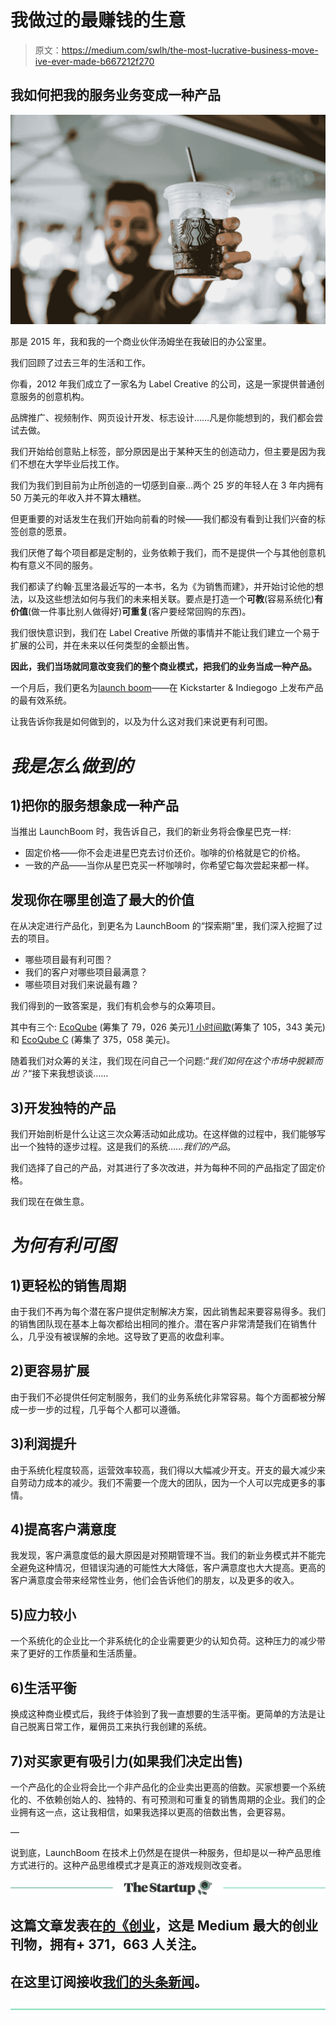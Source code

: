 # 我做过的最赚钱的生意

> 原文：<https://medium.com/swlh/the-most-lucrative-business-move-ive-ever-made-b667212f270>

## 我如何把我的服务业务变成一种产品

![](img/b6d935e31f7a2aac9e782aee7fe0d86b.png)

那是 2015 年，我和我的一个商业伙伴汤姆坐在我破旧的办公室里。

我们回顾了过去三年的生活和工作。

你看，2012 年我们成立了一家名为 Label Creative 的公司，这是一家提供普通创意服务的创意机构。

品牌推广、视频制作、网页设计开发、标志设计……凡是你能想到的，我们都会尝试去做。

我们开始给创意贴上标签，部分原因是出于某种天生的创造动力，但主要是因为我们不想在大学毕业后找工作。

我们为我们到目前为止所创造的一切感到自豪…两个 25 岁的年轻人在 3 年内拥有 50 万美元的年收入并不算太糟糕。

但更重要的对话发生在我们开始向前看的时候——我们都没有看到让我们兴奋的标签创意的愿景。

我们厌倦了每个项目都是定制的，业务依赖于我们，而不是提供一个与其他创意机构有意义不同的服务。

我们都读了约翰·瓦里洛最近写的一本书，名为《为销售而建》，并开始讨论他的想法，以及这些想法如何与我们的未来相关联。要点是打造一个**可教**(容易系统化)**有价值**(做一件事比别人做得好)**可重复**(客户要经常回购的东西)。

我们很快意识到，我们在 Label Creative 所做的事情并不能让我们建立一个易于扩展的公司，并在未来以任何类型的金额出售。

**因此，我们当场就同意改变我们的整个商业模式，把我们的业务当成一种产品。**

一个月后，我们更名为[launch boom](https://www.launchboom.com/?utm_source=lucrative-article&utm_campaign=medium)——在 Kickstarter & Indiegogo 上发布产品的最有效系统。

让我告诉你我是如何做到的，以及为什么这对我们来说更有利可图。

# ***我是怎么做到的***

## **1)把你的服务想象成一种产品**

当推出 LaunchBoom 时，我告诉自己，我们的新业务将会像星巴克一样:

*   固定价格——你不会走进星巴克去讨价还价。咖啡的价格就是它的价格。
*   一致的产品——当你从星巴克买一杯咖啡时，你希望它每次尝起来都一样。

## 发现你在哪里创造了最大的价值

在从决定进行产品化，到更名为 LaunchBoom 的“探索期”里，我们深入挖掘了过去的项目。

*   哪些项目最有利可图？
*   我们的客户对哪些项目最满意？
*   哪些项目对我们来说最有趣？

我们得到的一致答案是，我们有机会参与的众筹项目。

其中有三个: [EcoQube](http://kck.st/1b6GV4m) (筹集了 79，026 美元)[1 小时间歇](https://www.indiegogo.com/projects/1hour-break-everyday-stress-anxiety-relief-spray/x/16808001#/)(筹集了 105，343 美元)和 [EcoQube C](http://kck.st/1CRwf7x) (筹集了 375，058 美元)。

随着我们对众筹的关注，我们现在问自己一个问题:“*我们如何在这个市场中脱颖而出？*“接下来我想谈谈……

## **3)开发独特的产品**

我们开始剖析是什么让这三次众筹活动如此成功。在这样做的过程中，我们能够写出一个独特的逐步过程。这是我们的系统……*我们的产品*。

我们选择了自己的产品，对其进行了多次改进，并为每种不同的产品指定了固定价格。

我们现在在做生意。

# ***为何有利可图***

## **1)更轻松的销售周期**

由于我们不再为每个潜在客户提供定制解决方案，因此销售起来要容易得多。我们的销售团队现在基本上每次都给出相同的推介。潜在客户非常清楚我们在销售什么，几乎没有被误解的余地。这导致了更高的收盘利率。

## **2)更容易扩展**

由于我们不必提供任何定制服务，我们的业务系统化非常容易。每个方面都被分解成一步一步的过程，几乎每个人都可以遵循。

## **3)利润提升**

由于系统化程度较高，运营效率较高，我们得以大幅减少开支。开支的最大减少来自劳动力成本的减少。我们不需要一个庞大的团队，因为一个人可以完成更多的事情。

## **4)提高客户满意度**

我发现，客户满意度低的最大原因是对预期管理不当。我们的新业务模式并不能完全避免这种情况，但错误沟通的可能性大大降低，客户满意度也大大提高。更高的客户满意度会带来经常性业务，他们会告诉他们的朋友，以及更多的收入。

## **5)应力较小**

一个系统化的企业比一个非系统化的企业需要更少的认知负荷。这种压力的减少带来了更好的工作质量和生活质量。

## **6)生活平衡**

换成这种商业模式后，我终于体验到了我一直想要的生活平衡。更简单的方法是让自己脱离日常工作，雇佣员工来执行我创建的系统。

## **7)对买家更有吸引力(如果我们决定出售)**

一个产品化的企业将会比一个非产品化的企业卖出更高的倍数。买家想要一个系统化的、不依赖创始人的、独特的、有可预测和可重复的销售周期的企业。我们的企业拥有这一点，这让我相信，如果我选择以更高的倍数出售，会更容易。

—

说到底，LaunchBoom 在技术上仍然是在提供一种服务，但却是以一种产品思维方式进行的。这种产品思维模式才是真正的游戏规则改变者。

[![](img/308a8d84fb9b2fab43d66c117fcc4bb4.png)](https://medium.com/swlh)

## 这篇文章发表在[的《创业](https://medium.com/swlh)，这是 Medium 最大的创业刊物，拥有+ 371，663 人关注。

## 在这里订阅接收[我们的头条新闻](http://growthsupply.com/the-startup-newsletter/)。

[![](img/b0164736ea17a63403e660de5dedf91a.png)](https://medium.com/swlh)